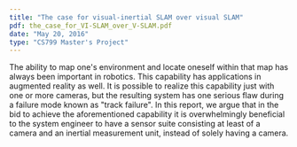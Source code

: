 ```yaml
---
title: "The case for visual-inertial SLAM over visual SLAM"
pdf: the_case_for_VI-SLAM_over_V-SLAM.pdf
date: "May 20, 2016"
type: "CS799 Master's Project"
---
```

The ability to map one's environment and locate oneself within that map has always been important in robotics. This capability has applications in augmented reality as well. It is possible to realize this capability just with one or more cameras, but the resulting system has one serious flaw during a failure mode known as "track failure". In this report, we argue that in the bid to achieve the aforementioned capability it is overwhelmingly beneficial to the system engineer to have a sensor suite consisting at least of a camera and an inertial measurement unit, instead of solely having a camera.